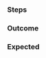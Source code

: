 <!--
If you're not reporting a bug (e.g. requesting a feature or asking a general question), feel free to remove this template.
Otherwise, please edit the following sections with the relevant information ().
-->

### Steps <!-- how to reproduce the issue? -->

### Outcome <!-- what is the result of the above steps? -->

### Expected <!-- what should have been the result of the above steps? -->
